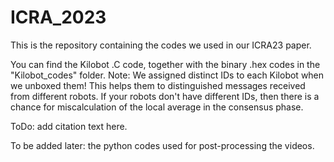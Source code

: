 # ICRA_2023
This is the repository containing the codes we used in our ICRA23 paper. 


You can find the Kilobot .C code, together with the binary .hex codes in the "Kilobot_codes" folder.
Note: We assigned distinct IDs to each Kilobot when we unboxed them! This helps them to distinguished messages received from different robots. If your robots don't have different IDs, then there is a chance for miscalculation of the local average in the consensus phase. 

ToDo: add citation text here.

To be added later: the python codes used for post-processing the videos.
